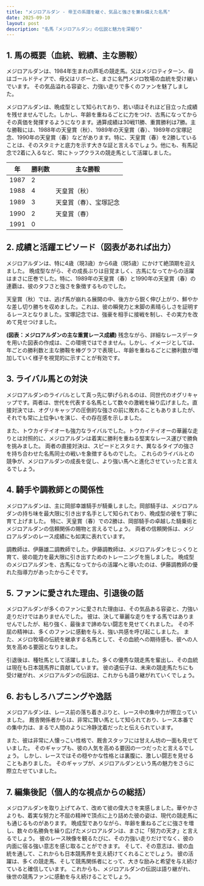 ```yaml
---
title: "メジロアルダン - 帝王の系譜を継ぐ、気品と強さを兼ね備えた名馬"
date: 2025-09-10
layout: post
description: "名馬『メジロアルダン』の伝説と魅力を深堀り"
---
```


## 1. 馬の概要（血統、戦績、主な勝鞍）

メジロアルダンは、1984年生まれの芦毛の競走馬。父はメジロティターン、母はゴールドティアで、母父はリボーと、まさに名門メジロ牧場の血統を受け継いでいます。  その気品溢れる容姿と、力強い走りで多くのファンを魅了しました。

メジロアルダンは、晩成型として知られており、若い頃はそれほど目立った成績を残せませんでした。しかし、年齢を重ねるごとに力をつけ、古馬になってからその真価を発揮するようになります。通算成績は30戦11勝、重賞勝利は7勝。主な勝鞍には、1988年の天皇賞（秋）、1989年の天皇賞（春）、1989年の宝塚記念、1990年の天皇賞（春）などがあります。特に、天皇賞（春）を2勝していることは、そのスタミナと底力を示す大きな証と言えるでしょう。他にも、有馬記念で2着に入るなど、常にトップクラスの競走馬として活躍しました。

| 年 | 勝利数 | 主な勝鞍 |
|---|---|---|
| 1987 | 2 |  |
| 1988 | 4 | 天皇賞（秋） |
| 1989 | 3 | 天皇賞（春）、宝塚記念 |
| 1990 | 2 | 天皇賞（春） |
| 1991 | 0 |  |


## 2. 成績と活躍エピソード（図表があれば出力）

メジロアルダンは、特に4歳（現3歳）から6歳（現5歳）にかけて絶頂期を迎えました。  晩成型ながら、その成長ぶりは目覚ましく、古馬になってからの活躍はまさに圧巻でした。特に、1989年の天皇賞（春）と1990年の天皇賞（春）の連覇は、彼のタフさと強さを象徴するものでした。

天皇賞（秋）では、逃げ馬が崩れる展開の中、後方から鋭く伸び上がり、鮮やかな差し切り勝ちを収めました。これは、彼の瞬発力と末脚の素晴らしさを証明するレースとなりました。宝塚記念では、強豪を相手に接戦を制し、その実力を改めて見せつけました。

**(図表：メジロアルダンの主な重賞レース成績)**  残念ながら、詳細なレースデータを用いた図表の作成は、この環境ではできません。しかし、イメージとしては、年ごとの勝利数と主な勝鞍を棒グラフで表現し、年齢を重ねるごとに勝利数が増加していく様子を視覚的に示すことが有効です。


## 3. ライバル馬との対決

メジロアルダンのライバルとして真っ先に挙げられるのは、同世代のオグリキャップです。両者は、世代を代表する名馬として数々の激戦を繰り広げました。直接対決では、オグリキャップの圧倒的な強さの前に敗れることもありましたが、それでも常に上位争いを演じ、その存在感を示しました。

また、トウカイテイオーも強力なライバルでした。トウカイテイオーの華麗な走りとは対照的に、メジロアルダンは着実に勝利を重ねる堅実なレース運びで勝負を挑みました。  両者の直接対決は、スピードとスタミナ、異なるタイプの強さを持ち合わせた名馬同士の戦いを象徴するものでした。  これらのライバルとの競争が、メジロアルダンの成長を促し、より強い馬へと進化させていったと言えるでしょう。


## 4. 騎手や調教師との関係性

メジロアルダンは、主に岡部幸雄騎手が騎乗しました。岡部騎手は、メジロアルダンの持ち味を最大限に引き出す名手として知られており、晩成型の彼を丁寧に育て上げました。  特に、天皇賞（春）での2勝は、岡部騎手の卓越した騎乗術とメジロアルダンの信頼関係の賜物と言えるでしょう。  両者の信頼関係は、メジロアルダンのレース成績にも如実に表れています。

調教師は、伊藤雄二調教師でした。伊藤調教師は、メジロアルダンをじっくりと育て、彼の能力を最大限に引き出すためのトレーニングを施しました。  晩成型のメジロアルダンを、古馬になってからの活躍へと導いたのは、伊藤調教師の優れた指導力があったからこそです。


## 5. ファンに愛された理由、引退後の話

メジロアルダンが多くのファンに愛された理由は、その気品ある容姿と、力強い走りだけではありませんでした。  彼は、決して華麗な走りをする馬ではありませんでしたが、粘り強く、最後まで諦めない闘志を見せてくれました。  その不屈の精神は、多くのファンに感動を与え、強い共感を呼び起こしました。  また、メジロ牧場の伝統を継承する名馬として、その血統への期待感も、彼への人気を高める要因となりました。

引退後は、種牡馬として活躍しました。多くの優秀な競走馬を輩出し、その血統は現在も日本競馬界に貢献しています。  彼の遺伝子は、未来の競走馬たちにも受け継がれ、メジロアルダンの伝説は、これからも語り継がれていくでしょう。


## 6. おもしろハプニングや逸話

メジロアルダンは、レース前の落ち着きぶりと、レース中の集中力が際立っていました。  厩舎関係者からは、非常に賢い馬として知られており、レース本番での集中力は、まるで人間のように冷静沈着だったと伝えられています。

また、彼は非常に人懐っこい性格で、厩舎スタッフには甘えん坊の一面も見せていました。  そのギャップも、彼の人気を高める要因の一つだったと言えるでしょう。  しかし、レースではその穏やかな性格とは裏腹に、激しい闘志を見せることもありました。  そのギャップが、メジロアルダンという馬の魅力をさらに際立たせていました。


## 7. 編集後記（個人的な視点からの総括）

メジロアルダンを取り上げてみて、改めて彼の偉大さを実感しました。華やかさよりも、着実な努力と不屈の精神で頂点に上り詰めた彼の姿は、現代の競走馬にも通じるものがあります。  晩成型でありながら、年齢を重ねるごとに強さを増し、数々の名勝負を繰り広げたメジロアルダンは、まさに「努力の天才」と言えるでしょう。  彼のレース映像を観るたびに、その力強い走りだけでなく、彼の内面に宿る強い意志を感じ取ることができます。  そして、その意志は、彼の血統を通して、これからも日本競馬界を支え続けてくれることでしょう。  彼の活躍は、多くの競走馬、そして競馬関係者にとって、大きな励みと希望を与え続けていると確信しています。  これからも、メジロアルダンの伝説は語り継がれ、後世の競馬ファンに感動を与え続けることでしょう。
